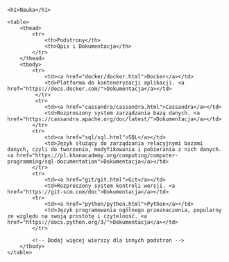 <html lang="en">
<head>
    <meta charset="UTF-8">
    <meta name="viewport" content="width=device-width, initial-scale=1.0">
    <title>Nauka</title>
    <link rel="stylesheet" href="style.css">
    <link rel="stylesheet" href="https://fonts.googleapis.com/css2?family=Roboto:wght@400;700&family=Roboto+Mono:wght@400;700&display=swap">

</head>
<body>

    <h1>Nauka</h1>

    <table>
        <thead>
            <tr>
                <th>Podstrony</th>
                <th>Opis i Dokumentacja</th>
            </tr>
        </thead>
        <tbody>
            <tr>
                <td><a href="docker/docker.html">Docker</a></td>
                <td>Platforma do konteneryzacji aplikacji. <a href="https://docs.docker.com/">Dokumentacja</a></td>
             </tr>
             <tr>    
                <td><a href="cassandra/cassandra.html">Cassandra</a></td>
                <td>Rozproszony system zarządzania bazą danych. <a href="https://cassandra.apache.org/doc/latest/">Dokumentacja</a></td>
            </tr>
            <tr>    
                <td><a href="sql/sql.html">SQL</a></td>
                <td>Język służący do zarządzania relacyjnymi bazami danych, czyli do tworzenia, modyfikowania i pobierania z nich danych. <a href="https://pl.khanacademy.org/computing/computer-programming/sql-documentation">Dokumentacja</a></td>
            </tr>
            <tr>
                <td><a href="git/git.html">Git</a></td>
                <td>Rozproszony system kontroli wersji. <a href="https://git-scm.com/doc">Dokumentacja</a></td>
            <tr>    
                <td><a href="python/python.html">Python</a></td>
                <td>Język programowania ogólnego przeznaczenia, popularny ze względu na swoją prostotę i czytelność. <a href="https://docs.python.org/3/">Dokumentacja</a></td>
            </tr>

            <!-- Dodaj więcej wierszy dla innych podstron -->
        </tbody>
    </table>

</body>
</html>
